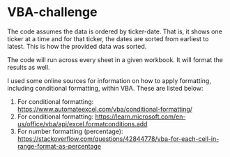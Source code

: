 # VBA-challenge

The code assumes the data is ordered by ticker-date. That is, it shows one ticker at a time and for that ticker, the dates are sorted from earliest to latest.
This is how the provided data was sorted.

The code will run across every sheet in a given workbook. It will format the results as well.

I used some online sources for information on how to apply formatting, including conditional formatting, within VBA. These are listed below:

1. For conditional formatting: https://www.automateexcel.com/vba/conditional-formatting/
2. For conditional formatting: https://learn.microsoft.com/en-us/office/vba/api/excel.formatconditions.add
3. For number formatting (percentage): https://stackoverflow.com/questions/42844778/vba-for-each-cell-in-range-format-as-percentage

